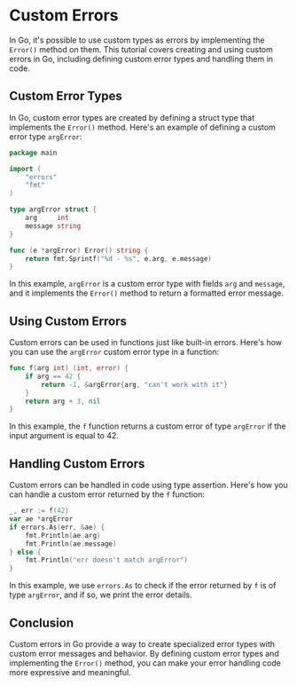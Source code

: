 # Custom Errors

In Go, it's possible to use custom types as errors by implementing the `Error()` method on them. This tutorial covers creating and using custom errors in Go, including defining custom error types and handling them in code.

## Custom Error Types

In Go, custom error types are created by defining a struct type that implements the `Error()` method. Here's an example of defining a custom error type `argError`:

```go
package main

import (
    "errors"
    "fmt"
)

type argError struct {
    arg     int
    message string
}

func (e *argError) Error() string {
    return fmt.Sprintf("%d - %s", e.arg, e.message)
}
```

In this example, `argError` is a custom error type with fields `arg` and `message`, and it implements the `Error()` method to return a formatted error message.

## Using Custom Errors

Custom errors can be used in functions just like built-in errors. Here's how you can use the `argError` custom error type in a function:

```go
func f(arg int) (int, error) {
    if arg == 42 {
        return -1, &argError{arg, "can't work with it"}
    }
    return arg + 3, nil
}
```

In this example, the `f` function returns a custom error of type `argError` if the input argument is equal to 42.

## Handling Custom Errors

Custom errors can be handled in code using type assertion. Here's how you can handle a custom error returned by the `f` function:

```go
_, err := f(42)
var ae *argError
if errors.As(err, &ae) {
    fmt.Println(ae.arg)
    fmt.Println(ae.message)
} else {
    fmt.Println("err doesn't match argError")
}
```

In this example, we use `errors.As` to check if the error returned by `f` is of type `argError`, and if so, we print the error details.

## Conclusion

Custom errors in Go provide a way to create specialized error types with custom error messages and behavior. By defining custom error types and implementing the `Error()` method, you can make your error handling code more expressive and meaningful.